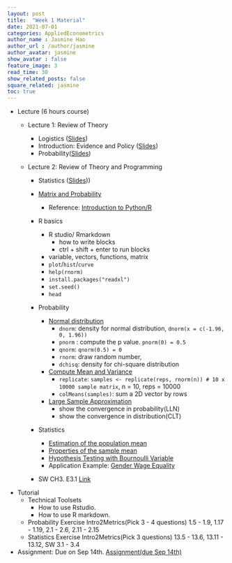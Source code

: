 ```yaml
---
layout: post
title:  "Week 1 Material"
date: 2021-07-01
categories: AppliedEconometrics
author_name : Jasmine Hao
author_url : /author/jasmine
author_avatar: jasmine
show_avatar : false
feature_image: 3
read_time: 30
show_related_posts: false
square_related: jasmine
toc: true
---
```



* Lecture (6 hours course)
  * Lecture 1: Review of Theory 
    * Logistics ([Slides](2021/Theory/0_logistics.pdf))
    * Introduction: Evidence and Policy ([Slides](2021/Theory/0_introduction.pdf))
    * Probability([Slides](2021/Theory/1_probability.pdf)) 
    
  * Lecture 2: Review of Theory and Programming

    * Statistics ([Slides](2021/Theory/1_probability.pdf)))

    * [Matrix and Probability](2021/Coding/1_probability.html)

      * Reference: [Introduction to Python/R](https://cran.r-project.org/doc/contrib/Paradis-rdebuts_en.pdf) 

    * R basics

      * R studio/ Rmarkdown
        * how to write blocks
        * ctrl + shift + enter to run blocks
      * variable, vectors, functions, matrix
      * `plot`/`hist`/`curve`
      * `help(rnorm)`
      * `install.packages("readxl")`
      * `set.seed()`
      * `head`

    * Probability

      * [Normal distribution](https://www.econometrics-with-r.org/2-1-random-variables-and-probability-distributions.html#the-normal-distribution)
        * `dnorm`:  density for normal distribution, `dnorm(x = c(-1.96, 0, 1.96))` 
        * `pnorm` : compute the p value. `pnorm(0) = 0.5`
        * `qnorm`: `qnorm(0.5) = 0`
        * `rnorm`: draw random number, 
        * `dchisq`: density for chi-square distribution
      * [Compute Mean and Variance](https://www.econometrics-with-r.org/2-2-RSATDOSA.html#mean-and-variance-of-the-sample-mean)
        * `replicate`: `samples <- replicate(reps, rnorm(n)) # 10 x 10000 sample matrix`, n = 10, reps = 10000
        * `colMeans(samples)`: sum a 2D vector by rows 
      * [Large Sample Approximation](https://www.econometrics-with-r.org/2-2-RSATDOSA.html#large-sample-approximations-to-sampling-distributions)
        * show the convergence in probability(LLN)
        * show the convergence in distribution(CLT)

    * Statistics

      * [Estimation of the population mean](https://www.econometrics-with-r.org/3-1-estimation-of-the-population-mean.html)
      * [Properties of the sample mean](https://www.econometrics-with-r.org/3-2-potsm.html)
      * [Hypothesis Testing with Bournoulli Variable](https://www.econometrics-with-r.org/3-3-hypothesis-tests-concerning-the-population-mean.html)
      * Application Example: [Gender Wage Equality](https://www.econometrics-with-r.org/3-6-aattggoe.html)

      

    * SW CH3. E3.1 [Link](https://www.econometrics-with-r.org/3-6-aattggoe.html)
* Tutorial
  * Technical Toolsets
    * How to use Rstudio.
    * How to use R markdown.
  * Probability Exercise Intro2Metrics(Pick 3 - 4 questions) 1.5 - 1.9, 1.17 - 1.19, 2.1 - 2.6, 2.11 - 2.15
  * Statistics Exercise Intro2Metrics(Pick 3 questions) 13.5 - 13.6, 13.11 - 13.12, SW 3.1 - 3.4
* Assignment: Due on Sep 14th.
  [Assignment(due Sep 14th)](Assignment1.pdf) 

